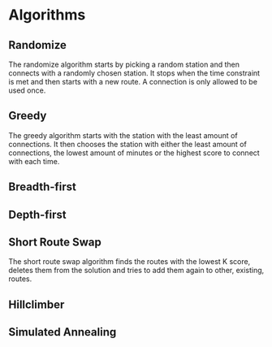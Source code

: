# Algorithms

## Randomize
The randomize algorithm starts by picking a random station and then connects with a randomly chosen station. It stops when the time constraint is met and then starts with a new route. A connection is only allowed to be used once. 

## Greedy
The greedy algorithm starts with the station with the least amount of connections. It then chooses the station with either the least amount of connections, the lowest amount of minutes or the highest score to connect with each time. 

## Breadth-first


## Depth-first


## Short Route Swap
The short route swap algorithm finds the routes with the lowest K score, deletes them from the solution and tries to add them again to other, existing, routes.

## Hillclimber


## Simulated Annealing



